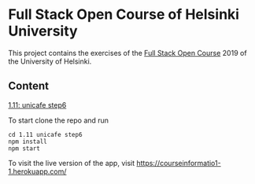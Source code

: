 
# Full Stack Open Course of Helsinki University

This project contains the exercises of the [Full Stack Open Course](https://fullstackopen.com/en/) 2019 of the University of Helsinki.

## Content
 [1.11: unicafe step6](https://github.com/sajjadtaghilou/full-stack-helsinki/tree/master/PART%201/1.1%20course%20information%20step1)

To start clone the repo and run
```
cd 1.11 unicafe step6
npm install
npm start
```
To visit the live version of the app, visit https://courseinformatio1-1.herokuapp.com/